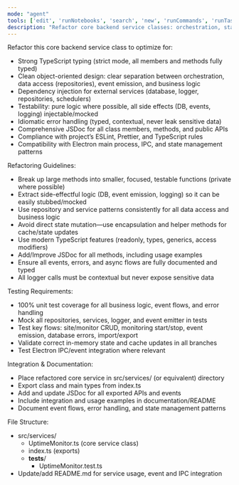 ```yaml
---
mode: "agent"
tools: ['edit', 'runNotebooks', 'search', 'new', 'runCommands', 'runTasks', 'usages', 'vscodeAPI', 'think', 'problems', 'changes', 'testFailure', 'openSimpleBrowser', 'fetch', 'githubRepo', 'extensions', 'todos', 'runTests', 'sequentialthinking', 'review', 'reviewStaged', 'reviewUnstaged', 'websearch']
description: "Refactor core backend service classes: orchestration, state, repository and event logic for maintainability, type safety, and testability"
---
```


Refactor this core backend service class to optimize for:

- Strong TypeScript typing (strict mode, all members and methods fully typed)
- Clean object-oriented design: clear separation between orchestration, data access (repositories), event emission, and business logic
- Dependency injection for external services (database, logger, repositories, schedulers)
- Testability: pure logic where possible, all side effects (DB, events, logging) injectable/mocked
- Idiomatic error handling (typed, contextual, never leak sensitive data)
- Comprehensive JSDoc for all class members, methods, and public APIs
- Compliance with project’s ESLint, Prettier, and TypeScript rules
- Compatibility with Electron main process, IPC, and state management patterns

Refactoring Guidelines:

- Break up large methods into smaller, focused, testable functions (private where possible)
- Extract side-effectful logic (DB, event emission, logging) so it can be easily stubbed/mocked
- Use repository and service patterns consistently for all data access and business logic
- Avoid direct state mutation—use encapsulation and helper methods for cache/state updates
- Use modern TypeScript features (readonly, types, generics, access modifiers)
- Add/Improve JSDoc for all methods, including usage examples
- Ensure all events, errors, and async flows are fully documented and typed
- All logger calls must be contextual but never expose sensitive data

Testing Requirements:

- 100% unit test coverage for all business logic, event flows, and error handling
- Mock all repositories, services, logger, and event emitter in tests
- Test key flows: site/monitor CRUD, monitoring start/stop, event emission, database errors, import/export
- Validate correct in-memory state and cache updates in all branches
- Test Electron IPC/event integration where relevant

Integration & Documentation:

- Place refactored core service in src/services/ (or equivalent) directory
- Export class and main types from index.ts
- Add and update JSDoc for all exported APIs and events
- Include integration and usage examples in documentation/README
- Document event flows, error handling, and state management patterns

File Structure:

- src/services/
  - UptimeMonitor.ts (core service class)
  - index.ts (exports)
  - **tests**/
    - UptimeMonitor.test.ts
- Update/add README.md for service usage, event and IPC integration
